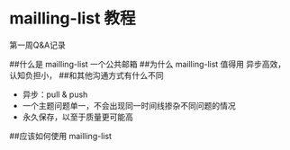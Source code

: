 # mailling-list 教程
第一周Q&A记录

##什么是 mailling-list 
一个公共邮箱
##为什么 mailling-list 值得用
异步高效，认知负担小，
##和其他沟通方式有什么不同
- 异步：pull & push
- 一个主题问题单一，不会出现同一时间线掺杂不同问题的情况
- 永久保存，以至于质量更可能高

##应该如何使用 mailling-list 